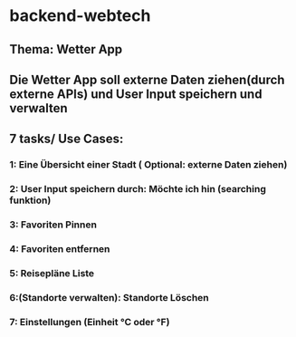 # backend-webtech
## Thema: Wetter App
## Die Wetter App soll externe Daten ziehen(durch externe APIs) und User Input speichern und verwalten
## 7 tasks/ Use Cases: 
### 1: Eine Übersicht einer Stadt ( Optional: externe Daten ziehen)
### 2: User Input speichern durch: Möchte ich hin (searching funktion)
### 3: Favoriten Pinnen
### 4: Favoriten entfernen
### 5: Reisepläne Liste
### 6:(Standorte verwalten): Standorte Löschen
### 7: Einstellungen (Einheit °C oder °F)
